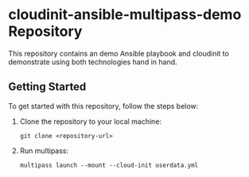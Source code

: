# cloudinit-ansible-multipass-demo Repository

This repository contains an demo Ansible playbook and cloudinit to demonstrate using both technologies hand in hand.

## Getting Started

To get started with this repository, follow the steps below:

1. Clone the repository to your local machine:

   ```shell
   git clone <repository-url>
2. Run multipass:

   ```shell
   multipass launch --mount --cloud-init userdata.yml